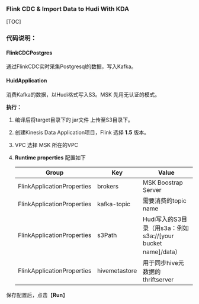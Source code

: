 ### Flink CDC & Import Data to Hudi With KDA

[TOC]

### 代码说明：

#### FlinkCDCPostgres

通过FlinkCDC实时采集Postgresql的数据，写入Kafka。



#### HuidApplication

消费Kafka的数据，以Hudi格式写入S3。MSK 先用无认证的模式。

**执行：**

1. 编译后将target目录下的 jar文件 上传至S3目录下。

2. 创建Kinesis Data Application项目，Flink 选择 **1.5** 版本。

3. VPC 选择 MSK 所在的VPC

4. **Runtime properties** 配置如下

   | Group                      | **Key**       | **Value**                                                    |
   | -------------------------- | ------------- | ------------------------------------------------------------ |
   | FlinkApplicationProperties | brokers       | MSK Boostrap Server                                          |
   | FlinkApplicationProperties | kafka-topic   | 需要消费的topic name                                         |
   | FlinkApplicationProperties | s3Path        | Hudi写入的S3目录（用s3a：例如s3a://[your bucket name]/data） |
   | FlinkApplicationProperties | hivemetastore | 用于同步hive元数据的thriftserver                             |
   
   

保存配置后，点击【**Run**】